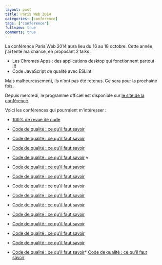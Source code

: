 ```yaml
---
layout: post
title: Paris Web 2014
categories: [conference]
tags: ["conference"]
fullview: true
comments: true
---
```


La conférence Paris Web 2014 aura lieu du 16 au 18 octobre. Cette année, j'ai tenté ma chance, en proposant 2 talks : 

* Les Chromes Apps : des applications desktop qui fonctionnent partout !!!
* Code JavaScript de qualité avec ESLint

Mais malheureusement, ils n'ont pas été retenus. Ce sera pour la prochaine fois. 

Depuis mercredi, le programme officiel est disponible sur <a href="http://www.paris-web.fr/2014/conferences/" target="_blank">le site de la conférence</a>.

Voici les conférences qui pourraient m'intéresser : 

* <a href="http://www.paris-web.fr/2014/conferences/100-de-revue-de-code.php" target="_blank">100% de revue de code</a>
* <a href="http://www.paris-web.fr/2014/conferences/code-de-qualite-ce-quil-faut-savoir.phpp" target="_blank">Code de qualité : ce qu'il faut savoir</a>

* <a href="http://www.paris-web.fr/2014/conferences/code-de-qualite-ce-quil-faut-savoir.phpp" target="_blank">Code de qualité : ce qu'il faut savoir</a>
* <a href="http://www.paris-web.fr/2014/conferences/code-de-qualite-ce-quil-faut-savoir.phpp" target="_blank">Code de qualité : ce qu'il faut savoir</a>
* <a href="http://www.paris-web.fr/2014/conferences/code-de-qualite-ce-quil-faut-savoir.phpp" target="_blank">Code de qualité : ce qu'il faut savoir</a>
v
* <a href="http://www.paris-web.fr/2014/conferences/code-de-qualite-ce-quil-faut-savoir.phpp" target="_blank">Code de qualité : ce qu'il faut savoir</a>
* <a href="http://www.paris-web.fr/2014/conferences/code-de-qualite-ce-quil-faut-savoir.phpp" target="_blank">Code de qualité : ce qu'il faut savoir</a>
* <a href="http://www.paris-web.fr/2014/conferences/code-de-qualite-ce-quil-faut-savoir.phpp" target="_blank">Code de qualité : ce qu'il faut savoir</a>
* <a href="http://www.paris-web.fr/2014/conferences/code-de-qualite-ce-quil-faut-savoir.phpp" target="_blank">Code de qualité : ce qu'il faut savoir</a>
* <a href="http://www.paris-web.fr/2014/conferences/code-de-qualite-ce-quil-faut-savoir.phpp" target="_blank">Code de qualité : ce qu'il faut savoir</a>
* <a href="http://www.paris-web.fr/2014/conferences/code-de-qualite-ce-quil-faut-savoir.phpp" target="_blank">Code de qualité : ce qu'il faut savoir</a>
* <a href="http://www.paris-web.fr/2014/conferences/code-de-qualite-ce-quil-faut-savoir.phpp" target="_blank">Code de qualité : ce qu'il faut savoir</a>
* <a href="http://www.paris-web.fr/2014/conferences/code-de-qualite-ce-quil-faut-savoir.phpp" target="_blank">Code de qualité : ce qu'il faut savoir</a>
* <a href="http://www.paris-web.fr/2014/conferences/code-de-qualite-ce-quil-faut-savoir.phpp" target="_blank">Code de qualité : ce qu'il faut savoir</a>
* <a href="http://www.paris-web.fr/2014/conferences/code-de-qualite-ce-quil-faut-savoir.phpp" target="_blank">Code de qualité : ce qu'il faut savoir</a>* <a href="http://www.paris-web.fr/2014/conferences/code-de-qualite-ce-quil-faut-savoir.phpp" target="_blank">Code de qualité : ce qu'il faut savoir</a>
